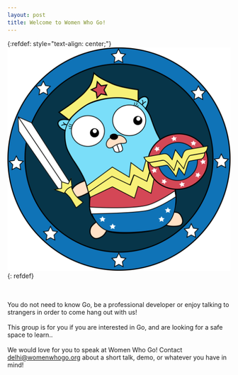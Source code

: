 ```yaml
---
layout: post
title: Welcome to Women Who Go!
---
```


{:refdef: style="text-align: center;"}
![Women Who Go logo](assets/img/logo_transparent.png)
{: refdef}


<br /><br />
You do not need to know Go, be a professional developer or enjoy talking to strangers in order to come hang out with us! 
<br /><br />  This group is for you if you are interested in Go, and are looking for a safe space to learn.. 
<br /><br />   We would love for you to speak at Women Who Go! Contact 
<a href="delhi@womenwhogo.org">delhi@womenwhogo.org</a> about a short talk, demo, or whatever you have in mind! 
<br />

